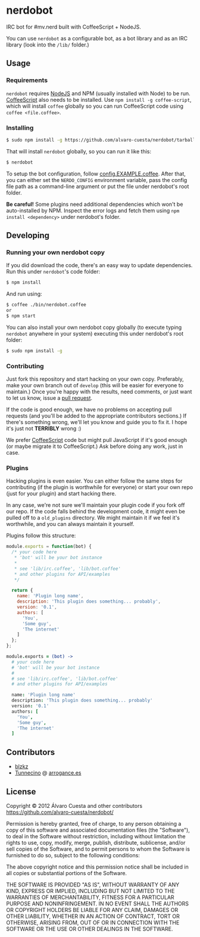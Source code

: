 # nerdobot

IRC bot for #mv.nerd built with CoffeeScript + NodeJS.

You can use `nerdobot` as a configurable bot, as a bot library and as an IRC library (look into the `/lib/` folder.)

## Usage

### Requirements

`nerdobot` requires [NodeJS](http://nodejs.org/) and NPM (usually installed with Node) to be run. [CoffeeScript](http://coffeescript.org) also needs to be installed. Use `npm install -g coffee-script`, which will install `coffee` globally so you can run CoffeeScript code using `coffee <file.coffee>`.

### Installing

```sh
$ sudo npm install -g https://github.com/alvaro-cuesta/nerdobot/tarball/master
```

That will install `nerdobot` globally, so you can run it like this:

```sh
$ nerdobot
```

To setup the bot configuration, follow [config.EXAMPLE.coffee](https://github.com/alvaro-cuesta/nerdobot/blob/master/config.EXAMPLE.coffee). After that, you can either set the `NERDO_CONFIG` environment variable, pass the config file path as a command-line argument or put the file under nerdobot's root folder.

**Be careful!** Some plugins need additional dependencies which won't be auto-installed by NPM. Inspect the error logs and fetch them using `npm install <dependency>` under nerdobot's folder.

## Developing

### Running your own nerdobot copy

If you did download the code, there's an easy way to update dependencies. Run this under `nerdobot`'s code folder:

```sh
$ npm install
```

And run using:

```sh
$ coffee ./bin/nerdobot.coffee
or
$ npm start
```

You can also install your own nerdobot copy globally (to execute typing `nerdobot` anywhere in your system) executing this under nerdobot's root folder:

```sh
$ sudo npm install -g
```

### Contributing

Just fork this repository and start hacking on your own copy. Preferably, make your own branch out of `develop` (this will be easier for everyone to maintain.) Once you're happy with the results, need comments, or just want to let us know, issue a [pull request](https://github.com/alvaro-cuesta/nerdobot/pull/new/develop).

If the code is good enough, we have no problems on accepting pull requests (and you'll be added to the appropriate contributors sections.) If there's something wrong, we'll let you know and guide you to fix it. I hope it's just not **TERRIBLY** wrong :)

We prefer [CoffeeScript](http://coffeescript.org/) code but might pull JavaScript if it's good enough (or maybe migrate it to CoffeeScript.) Ask before doing any work, just in case.

### Plugins

Hacking plugins is even easier. You can either follow the same steps for contributing (if the plugin is worthwhile for everyone) or start your own repo (just for your plugin) and start hacking there.

In any case, we're not sure we'll maintain your plugin code if you fork off our repo. If the code falls behind the development code, it might even be pulled off to a `old_plugins` directory. We might maintain it if we feel it's worthwhile, and you can always maintain it yourself.

Plugins follow this structure:

```javascript
module.exports = function(bot) {
  /* your code here
   * 'bot' will be your bot instance
   *
   * see 'lib/irc.coffee', 'lib/bot.coffee'
   * and other plugins for API/examples
   */

  return {
    name: 'Plugin long name',
    description: 'This plugin does something... probably',
    version: '0.1',
    authors: [
      'You',
      'Some guy',
      'The internet'
    ]
  };
};
```

```coffee
module.exports = (bot) ->
  # your code here
  # 'bot' will be your bot instance
  #
  # see 'lib/irc.coffee', 'lib/bot.coffee'
  # and other plugins for API/examples

  name: 'Plugin long name'
  description: 'This plugin does something... probably'
  version: '0.1'
  authors: [
    'You',
    'Some guy',
    'The internet'
  ]
```

## Contributors

- [blzkz](https://github.com/blzkz)
- [Tunnecino](https://github.com/Arrogance) @ [arrogance.es](http://www.arrogance.es)

## License

Copyright © 2012 Álvaro Cuesta and other contributors
https://github.com/alvaro-cuesta/nerdobot/

Permission is hereby granted, free of charge, to any person obtaining
a copy of this software and associated documentation files (the
"Software"), to deal in the Software without restriction, including
without limitation the rights to use, copy, modify, merge, publish,
distribute, sublicense, and/or sell copies of the Software, and to
permit persons to whom the Software is furnished to do so, subject to
the following conditions:

The above copyright notice and this permission notice shall be
included in all copies or substantial portions of the Software.

THE SOFTWARE IS PROVIDED "AS IS", WITHOUT WARRANTY OF ANY KIND,
EXPRESS OR IMPLIED, INCLUDING BUT NOT LIMITED TO THE WARRANTIES OF
MERCHANTABILITY, FITNESS FOR A PARTICULAR PURPOSE AND
NONINFRINGEMENT. IN NO EVENT SHALL THE AUTHORS OR COPYRIGHT HOLDERS BE
LIABLE FOR ANY CLAIM, DAMAGES OR OTHER LIABILITY, WHETHER IN AN ACTION
OF CONTRACT, TORT OR OTHERWISE, ARISING FROM, OUT OF OR IN CONNECTION
WITH THE SOFTWARE OR THE USE OR OTHER DEALINGS IN THE SOFTWARE.
